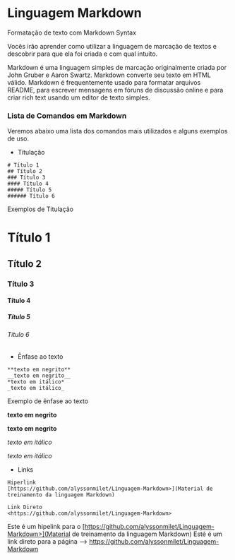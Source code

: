 # Linguagem Markdown
 Formatação de texto com Markdown Syntax

Vocês irão aprender como utilizar a linguagem de marcação de textos e descobrir para que ela foi criada e com qual intuito.

Markdown é uma linguagem simples de marcação originalmente criada por John Gruber e Aaron Swartz. Markdown converte seu texto em HTML válido. Markdown é frequentemente usado para formatar arquivos README, para escrever mensagens em fóruns de discussão online e para criar rich text usando um editor de texto simples.

### Lista de Comandos em Markdown
Veremos abaixo uma lista dos comandos mais utilizados e alguns exemplos de uso.

* Titulação
```
# Título 1
## Título 2
### Título 3
#### Título 4
##### Título 5
###### Título 6
```
Exemplos de Titulação

# Título 1
## Título 2
### Título 3
#### Título 4
##### Título 5
###### Título 6



* Ênfase ao texto
```
**texto em negrito**
__texto em negrito__
*texto em itálico*
_texto em itálico_
```
Exemplo de ênfase ao texto

**texto em negrito**

__texto em negrito__

*texto em itálico*

_texto em itálico_

* Links

```
Hiperlink
[https://github.com/alyssonmilet/Linguagem-Markdown>](Material de treinamento da linguagem Markdown)

Link Direto
<https://github.com/alyssonmilet/Linguagem-Markdown>
```
Este é um hipelink para o [https://github.com/alyssonmilet/Linguagem-Markdown>](Material de treinamento da linguagem Markdown)
Esté é um link direto para a página --> <https://github.com/alyssonmilet/Linguagem-Markdown>

